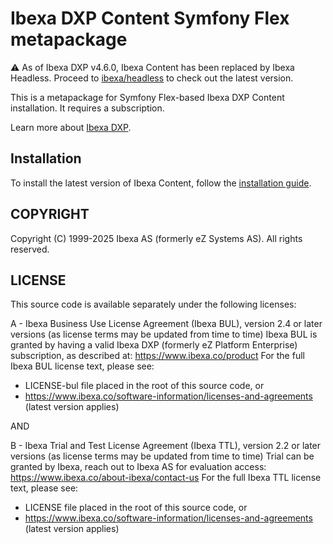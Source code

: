 # Ibexa DXP Content Symfony Flex metapackage

⚠️ As of Ibexa DXP v4.6.0, Ibexa Content has been replaced by Ibexa Headless. Proceed to [ibexa/headless](https://github.com/ibexa/headless) to check out the latest version.

This is a metapackage for Symfony Flex-based Ibexa DXP Content installation. 
It requires a subscription.

Learn more about [Ibexa DXP](https://www.ibexa.co/products).

## Installation

To install the latest version of Ibexa Content, follow the [installation guide](https://doc.ibexa.co/en/latest/getting_started/install_ez_platform/).

## COPYRIGHT
Copyright (C) 1999-2025 Ibexa AS (formerly eZ Systems AS). All rights reserved.

## LICENSE
This source code is available separately under the following licenses:

A - Ibexa Business Use License Agreement (Ibexa BUL),
version 2.4 or later versions (as license terms may be updated from time to time)
Ibexa BUL is granted by having a valid Ibexa DXP (formerly eZ Platform Enterprise) subscription,
as described at: https://www.ibexa.co/product
For the full Ibexa BUL license text, please see:
- LICENSE-bul file placed in the root of this source code, or
- https://www.ibexa.co/software-information/licenses-and-agreements (latest version applies)

AND

B - Ibexa Trial and Test License Agreement (Ibexa TTL),
version 2.2 or later versions (as license terms may be updated from time to time)
Trial can be granted by Ibexa, reach out to Ibexa AS for evaluation access: https://www.ibexa.co/about-ibexa/contact-us
For the full Ibexa TTL license text, please see:
- LICENSE file placed in the root of this source code, or
- https://www.ibexa.co/software-information/licenses-and-agreements (latest version applies)
